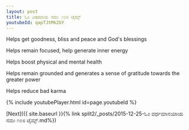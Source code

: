 ```yaml
---
layout: post
title: ಓಂ ವಿಷಮಾಯ ನಮಃ ೧೦೮ ಟೈಮ್ಸ್
youtubeId: qapTJtMk2bY
---
```

 
 
Helps get goodness, bliss and peace and God's blessings
 
Helps remain focused, help generate inner energy 
 
Helps boost physical and mental health 
 
Helps remain grounded and generates a sense of gratitude towards the greater power 
 
Helps reduce bad karma
 
 
 
 


{% include youtubePlayer.html id=page.youtubeId %}
 
[Next]({{ site.baseurl }}{% link  split2/_posts/2015-12-25-ಓಂ ವರ್ಧಮಾನಯಾಯ ನಮಃ ೧೦೮ ಟೈಮ್ಸ್.md%})
 
